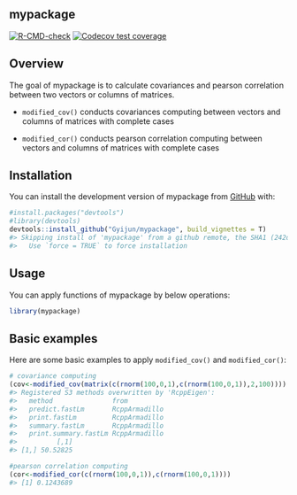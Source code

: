 
<!-- README.md is generated from README.Rmd. Please edit that file -->

## mypackage

<!-- badges: start -->

[![R-CMD-check](https://github.com/Gyijun/mypackage/actions/workflows/R-CMD-check.yaml/badge.svg)](https://github.com/Gyijun/mypackage/actions/workflows/R-CMD-check.yaml)
[![Codecov test
coverage](https://codecov.io/gh/Gyijun/mypackage/branch/master/graph/badge.svg)](https://app.codecov.io/gh/Gyijun/mypackage?branch=master)
<!-- badges: end -->

## Overview

The goal of mypackage is to calculate covariances and pearson
correlation between two vectors or columns of matrices.

-   `modified_cov()` conducts covariances computing between vectors and
    columns of matrices with complete cases

-   `modified_cor()` conducts pearson correlation computing between
    vectors and columns of matrices with complete cases

## Installation

You can install the development version of mypackage from
[GitHub](https://github.com/) with:

``` r
#install.packages("devtools")
#library(devtools)
devtools::install_github("Gyijun/mypackage", build_vignettes = T)
#> Skipping install of 'mypackage' from a github remote, the SHA1 (242d82ff) has not changed since last install.
#>   Use `force = TRUE` to force installation
```

## Usage

You can apply functions of mypackage by below operations:

``` r
library(mypackage)
```

## Basic examples

Here are some basic examples to apply `modified_cov()` and
`modified_cor()`:

``` r
# covariance computing
(cov<-modified_cov(matrix(c(rnorm(100,0,1),c(rnorm(100,0,1)),2,100))))
#> Registered S3 methods overwritten by 'RcppEigen':
#>   method               from         
#>   predict.fastLm       RcppArmadillo
#>   print.fastLm         RcppArmadillo
#>   summary.fastLm       RcppArmadillo
#>   print.summary.fastLm RcppArmadillo
#>          [,1]
#> [1,] 50.52825

#pearson correlation computing
(cor<-modified_cor(c(rnorm(100,0,1)),c(rnorm(100,0,1))))
#> [1] 0.1243689
```
